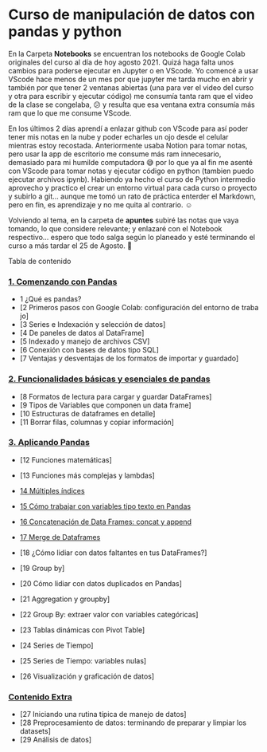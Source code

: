 # Curso de manipulación de datos con pandas y python

En la Carpeta **Notebooks** se encuentran los notebooks de Google Colab originales del curso al día de hoy agosto 2021. Quizá haga falta unos cambios para poderse ejecutar en Jupyter o en VScode. Yo comencé a usar VScode hace menos de un mes por que jupyter me tarda mucho en abrir y también por que tener 2 ventanas abiertas (una para ver el video del curso y otra para escribir y ejecutar código) me consumía tanta ram que el video de la clase se congelaba, :confused: y resulta que esa ventana extra consumía más ram que lo que me consume VScode. 

En los últimos 2 días aprendí a enlazar github con VScode para así poder tener mis notas en la nube y poder echarles un ojo desde el celular mientras estoy recostada.  Anteriormente usaba Notion para tomar notas, pero usar la app de escritorio me consume más ram innecesario, demasiado para mi humilde computadora :sweat_smile: por lo que ya al fin me asenté con VScode para tomar notas y ejecutar código en python (tambien puedo ejecutar archivos ipynb). Habiendo ya hecho el curso de Python intermedio aprovecho y practico el crear un entorno virtual para cada curso o proyecto y subirlo a git... aunque me tomó un rato de práctica enterder el Markdown, pero en fin, es aprendizaje y no me quita al contrario. :relaxed:

Volviendo al tema, en la carpeta de **apuntes** subiré las notas que vaya tomando, lo que considere relevante; y enlazaré con el Notebook respectivo... espero que todo salga según lo planeado y esté terminando el curso a más tardar el 25 de Agosto. :pray:

 Tabla de contenido

### [1. Comenzando con Pandas](#)

- 1 ¿Qué es pandas?
- [2 Primeros pasos con Google Colab: configuración del entorno de trabajo]
- [3 Series e Indexación y selección de datos]
- [4 De paneles de datos al DataFrame]
- [5 Indexado y manejo de archivos CSV]
- [6 Conexión con bases de datos tipo SQL]
- [7 Ventajas y desventajas de los formatos de importar y guardado]


### [2. Funcionalidades básicas y esenciales de pandas](#)

- [8 Formatos de lectura para cargar y guardar DataFrames]
- [9 Tipos de Variables que componen un data frame]
- [10 Estructuras de dataframes en detalle]
- [11 Borrar filas, columnas y copiar información]


### [3. Aplicando Pandas](apuntes/3%20Aplicando%20pandas.md)

- [12 Funciones matemáticas]
- [13 Funciones más complejas y lambdas]

- [14 Múltiples índices](apuntes/3%20Aplicando%20pandas.md#14-Múltiples-índices)

- [15 Cómo trabajar con variables tipo texto en Pandas](apuntes/3%20Aplicando%20pandas.md#15-Cómo-trabajar-con-variables-tipo-texto-en-pandas)

- [16 Concatenación de Data Frames: concat y append](apuntes/3%20Aplicando%20pandas.md#16-concatenación-de-data-frames-concat-y-append)

- [17 Merge de Dataframes](apuntes/3%20Aplicando%20pandas.md#17-merge-de-dataframes)

- [18  ¿Cómo lidiar con datos faltantes en tus DataFrames?]
- [19  Group by]
- [20  Cómo lidiar con datos duplicados en Pandas]
- [21  Aggregation y groupby]
- [22  Group By: extraer valor con variables categóricas]
- [23  Tablas dinámicas con Pivot Table]
- [24  Series de Tiempo]
- [25  Series de Tiempo: variables nulas]
- [26  Visualización y graficación de datos]


### [Contenido Extra](#)

- [27  Iniciando una rutina típica de manejo de datos]
- [28  Preprocesamiento de datos: terminando de preparar y limpiar los datasets]
- [29  Análisis de datos]
